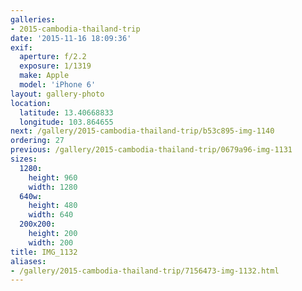 ```yaml
---
galleries:
- 2015-cambodia-thailand-trip
date: '2015-11-16 18:09:36'
exif:
  aperture: f/2.2
  exposure: 1/1319
  make: Apple
  model: 'iPhone 6'
layout: gallery-photo
location:
  latitude: 13.40668833
  longitude: 103.864655
next: /gallery/2015-cambodia-thailand-trip/b53c895-img-1140
ordering: 27
previous: /gallery/2015-cambodia-thailand-trip/0679a96-img-1131
sizes:
  1280:
    height: 960
    width: 1280
  640w:
    height: 480
    width: 640
  200x200:
    height: 200
    width: 200
title: IMG_1132
aliases:
- /gallery/2015-cambodia-thailand-trip/7156473-img-1132.html
---
```


